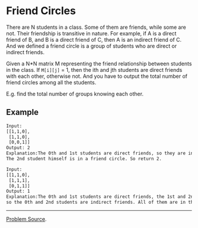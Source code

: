 # Friend Circles

There are N students in a class. Some of them are friends, while some are not. Their friendship is
 transitive in nature. For example, if A is a direct friend of B, and B is a direct friend of C, 
 then A is an indirect friend of C. And we defined a friend circle is a group of students who are 
 direct or indirect friends.

Given a N*N matrix M representing the friend relationship between students in the class. If 
`M[i][j]` = 1, then the ith and jth students are direct friends with each other, otherwise not. And 
you have to output the total number of friend circles among all the students.

E.g. find the total number of groups knowing each other.

Example
-------

```txt
Input: 
[[1,1,0],
 [1,1,0],
 [0,0,1]]
Output: 2
Explanation:The 0th and 1st students are direct friends, so they are in a friend circle. 
The 2nd student himself is in a friend circle. So return 2.
```


```txt
Input: 
[[1,1,0],
 [1,1,1],
 [0,1,1]]
Output: 1
Explanation:The 0th and 1st students are direct friends, the 1st and 2nd students are direct friends, 
so the 0th and 2nd students are indirect friends. All of them are in the same friend circle, so return 1.
```

---

[Problem Source](https://leetcode.com/problems/friend-circles/description/).